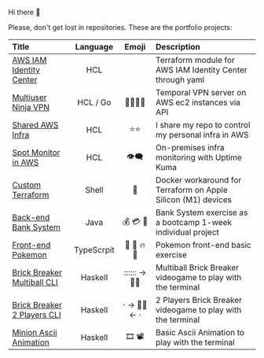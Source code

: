 Hi there 👋

Please, don't get lost in repositories. These are the portfolio projects:

<!--
**gerardVM/gerardVM** is a ✨ _special_ ✨ repository because its `README.md` (this file) appears on your GitHub profile.

Here are some ideas to get you started:

- 🔭 I’m currently working on ...
- 🌱 I’m currently learning ...
- 👯 I’m looking to collaborate on ...
- 🤔 I’m looking for help with ...
- 💬 Ask me about ...
- 📫 How to reach me: ...
- 😄 Pronouns: ...
- ⚡ Fun fact: ...
-->

Title | Language | Emoji | Description
:--- | :---: | :---: | :---
[AWS IAM Identity Center](https://github.com/gerardVM/terraform-aws-iam-identity-center) | HCL | | Terraform module for AWS IAM Identity Center through yaml
[Multiuser Ninja VPN](https://github.com/gerardVM/ninja-vpn) | HCL / Go | 👥👥👥👥 | Temporal VPN server on AWS ec2 instances via API
[Shared AWS Infra](https://github.com/gerardVM/shared-infra) | HCL | ⭐⭐ | I share my repo to control my personal infra in AWS
[Spot Monitor in AWS](https://github.com/gerardVM/spot-monitor) | HCL | 👁️‍🗨️ | On-premises infra monitoring with Uptime Kuma
[Custom Terraform](https://github.com/gerardVM/custom-terraform) | Shell | 🐋 | Docker workaround for Terraform on Apple Silicon (M1) devices
[Back-end Bank System](https://github.com/gerardVM/IronHack-Personal-Project) | Java | 💰 💳 🏦 | Bank System exercise as a bootcamp 1-week individual project
[Front-end Pokemon](https://github.com/gerardVM/pokemon-angular) | TypeScrpit | 🐹 🦇 🔥 🐛 | Pokemon front-end basic exercise
[Brick Breaker Multiball CLI](https://github.com/gerardVM/brick-breaker-multi-ball) | Haskell |  :::::: → 🧱🧱 | Multiball Brick Breaker videogame to play with the terminal
[Brick Breaker 2 Players CLI](https://github.com/gerardVM/brick-breaker) | Haskell | · → 🧱🧱 ← · | 2 Players Brick Breaker videogame to play with the terminal
[Minion Ascii Animation](https://github.com/gerardVM/ascii-animation-haskell) | Haskell | 🎞 📽 | Basic Ascii Animation to play with the terminal
